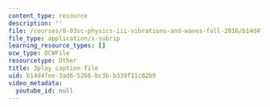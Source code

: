 ```yaml
---
content_type: resource
description: ''
file: /courses/8-03sc-physics-iii-vibrations-and-waves-fall-2016/b14d4fee3ad65266bc3bb339f11c82b9_Dlhma3z57SA.vtt
file_type: application/x-subrip
learning_resource_types: []
ocw_type: OCWFile
resourcetype: Other
title: 3play caption file
uid: b14d4fee-3ad6-5266-bc3b-b339f11c82b9
video_metadata:
  youtube_id: null
---
```

